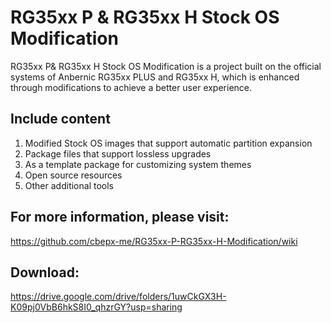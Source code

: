 # RG35xx P &amp; RG35xx H Stock OS Modification

RG35xx P& RG35xx H Stock OS Modification is a project built on the official systems of Anbernic RG35xx PLUS and RG35xx H, which is enhanced through modifications to achieve a better user experience.

## Include content

1. Modified Stock OS images that support automatic partition expansion
2. Package files that support lossless upgrades
3. As a template package for customizing system themes
4. Open source resources
5. Other additional tools

## For more information, please visit: 
https://github.com/cbepx-me/RG35xx-P-RG35xx-H-Modification/wiki


## Download:
https://drive.google.com/drive/folders/1uwCkGX3H-K09pj0VbB6hkS8I0_qhzrGY?usp=sharing
